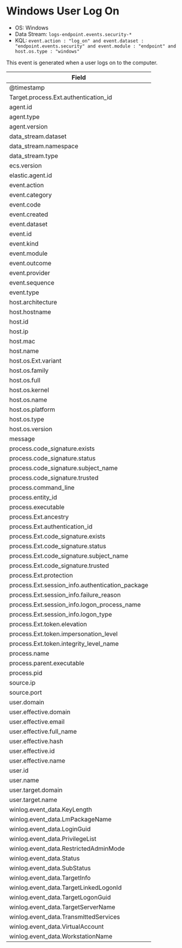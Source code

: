 # Windows User Log On

- OS: Windows
- Data Stream: `logs-endpoint.events.security-*`
- KQL: `event.action : "log_on" and event.dataset : "endpoint.events.security" and event.module : "endpoint" and host.os.type : "windows"`

This event is generated when a user logs on to the computer.

| Field |
|---|
| @timestamp |
| Target.process.Ext.authentication_id |
| agent.id |
| agent.type |
| agent.version |
| data_stream.dataset |
| data_stream.namespace |
| data_stream.type |
| ecs.version |
| elastic.agent.id |
| event.action |
| event.category |
| event.code |
| event.created |
| event.dataset |
| event.id |
| event.kind |
| event.module |
| event.outcome |
| event.provider |
| event.sequence |
| event.type |
| host.architecture |
| host.hostname |
| host.id |
| host.ip |
| host.mac |
| host.name |
| host.os.Ext.variant |
| host.os.family |
| host.os.full |
| host.os.kernel |
| host.os.name |
| host.os.platform |
| host.os.type |
| host.os.version |
| message |
| process.code_signature.exists |
| process.code_signature.status |
| process.code_signature.subject_name |
| process.code_signature.trusted |
| process.command_line |
| process.entity_id |
| process.executable |
| process.Ext.ancestry |
| process.Ext.authentication_id |
| process.Ext.code_signature.exists |
| process.Ext.code_signature.status |
| process.Ext.code_signature.subject_name |
| process.Ext.code_signature.trusted |
| process.Ext.protection |
| process.Ext.session_info.authentication_package |
| process.Ext.session_info.failure_reason |
| process.Ext.session_info.logon_process_name |
| process.Ext.session_info.logon_type |
| process.Ext.token.elevation |
| process.Ext.token.impersonation_level |
| process.Ext.token.integrity_level_name |
| process.name |
| process.parent.executable |
| process.pid |
| source.ip |
| source.port |
| user.domain |
| user.effective.domain |
| user.effective.email |
| user.effective.full_name |
| user.effective.hash |
| user.effective.id |
| user.effective.name |
| user.id |
| user.name |
| user.target.domain |
| user.target.name |
| winlog.event_data.KeyLength |
| winlog.event_data.LmPackageName |
| winlog.event_data.LoginGuid |
| winlog.event_data.PrivilegeList |
| winlog.event_data.RestrictedAdminMode |
| winlog.event_data.Status |
| winlog.event_data.SubStatus |
| winlog.event_data.TargetInfo |
| winlog.event_data.TargetLinkedLogonId |
| winlog.event_data.TargetLogonGuid |
| winlog.event_data.TargetServerName |
| winlog.event_data.TransmittedServices |
| winlog.event_data.VirtualAccount |
| winlog.event_data.WorkstationName |

